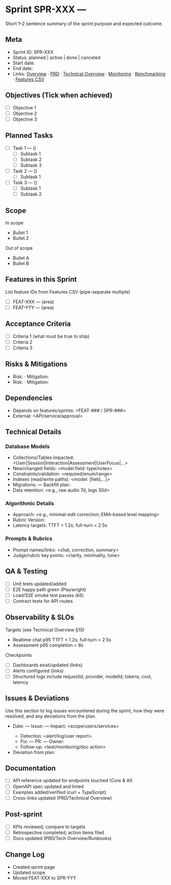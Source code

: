 # Sprint SPR-XXX — <Sprint Name>

Short 1–2 sentence summary of the sprint purpose and expected outcome.

## Meta
- Sprint ID: SPR-XXX
- Status: planned | active | done | canceled
- Start date: <YYYY-MM-DD>
- End date: <YYYY-MM-DD>
- Links: [Overview](./overview.md) · [PRD](../../planning/prd.md) · [Technical Overview](../../planning/technical-overview.md) · [Monitoring](../../ops/monitoring.md) · [Benchmarking](../../ops/benchmarking.md) · [Features CSV](../features.csv)

## Objectives (Tick when achieved)
- [ ] Objective 1
- [ ] Objective 2
- [ ] Objective 3

## Planned Tasks
- [ ] Task 1 — <owner> (<estimate>)
   - [ ] Subtask 1
   - [ ] Subtask 2
   - [ ] Subtask 3
- [ ] Task 2 — <owner> (<estimate>)
   - [ ] Subtask 1
- [ ] Task 3 — <owner> (<estimate>)
   - [ ] Subtask 1
   - [ ] Subtask 2

## Scope
In scope
- Bullet 1
- Bullet 2

Out of scope
- Bullet A
- Bullet B

## Features in this Sprint
List feature IDs from Features CSV (pipe-separate multiple)
- [ ] FEAT-XXX — <feature name> (area)
- [ ] FEAT-YYY — <feature name> (area)

## Acceptance Criteria
- [ ] Criteria 1 (what must be true to ship)
- [ ] Criteria 2
- [ ] Criteria 3

## Risks & Mitigations
- Risk: <description> · Mitigation: <plan>
- Risk: <description> · Mitigation: <plan>

## Dependencies
- Depends on features/sprints: <FEAT-### / SPR-###>
- External: <API/service/approval>

## Technical Details
### Database Models
- Collections/Tables impacted: <User|Session|Interaction|Assessment|UserFocus|...>
- New/changed fields: <model.field: type/notes>
- Constraints/validation: <required/enum/range>
- Indexes (read/write paths): <model: [field,...]>
- Migrations: <id or link> — Backfill plan: <steps or NA>
- Data retention: <e.g., raw audio 7d, logs 30d>

### Algorithmic Details
- Approach: <e.g., minimal-edit correction; EMA-based level mapping>
- Rubric Version: <v1>
- Latency targets: TTFT < 1.2s; full-turn < 2.5s

### Prompts & Rubrics
- Prompt names/links: <chat, correction, summary>
- Judge/rubric key points: <clarity, minimality, tone>

## QA & Testing
- [ ] Unit tests updated/added
- [ ] E2E happy path green (Playwright)
- [ ] Load/SSE smoke test passes (k6)
- [ ] Contract tests for API routes

## Observability & SLOs
Targets (see Technical Overview §10)
- Realtime chat p95 TTFT < 1.2s; full-turn < 2.5s
- Assessment p95 completion < 8s

Checkpoints
- [ ] Dashboards exist/updated (links)
- [ ] Alerts configured (links)
- [ ] Structured logs include requestId, provider, modelId, tokens, cost, latency

## Issues & Deviations
Use this section to log issues encountered during the sprint, how they were resolved, and any deviations from the plan.

- Date: <YYYY-MM-DD> — Issue: <short summary> — Impact: <scope/users/services>
  - Detection: <alert/log/user report>
  - Fix: <what changed> — PR: <link> — Owner: <name>
  - Follow-up: <test/monitoring/doc action>
- Deviation from plan: <what changed and why>

## Documentation
- [ ] API reference updated for endpoints touched (Core & AI)
- [ ] OpenAPI spec updated and linted
- [ ] Examples added/verified (curl + TypeScript)
- [ ] Cross-links updated (PRD/Technical Overview)

## Post-sprint
- [ ] KPIs reviewed; compare to targets
- [ ] Retrospective completed; action items filed
- [ ] Docs updated (PRD/Tech Overview/Runbooks)

## Change Log
- <YYYY-MM-DD> Created sprint page
- <YYYY-MM-DD> Updated scope
- <YYYY-MM-DD> Moved FEAT-XXX to SPR-YYY
